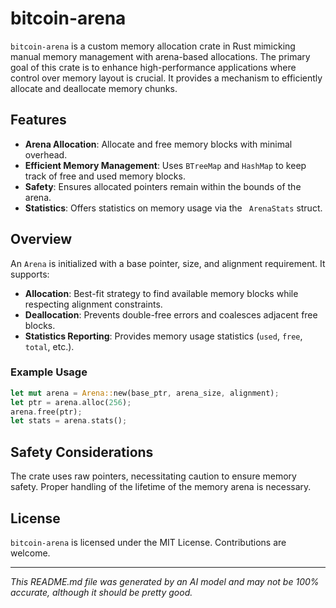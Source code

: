 # bitcoin-arena

`bitcoin-arena` is a custom memory allocation crate in Rust mimicking manual memory management with arena-based allocations. The primary goal of this crate is to enhance high-performance applications where control over memory layout is crucial. It provides a mechanism to efficiently allocate and deallocate memory chunks.

## Features

- **Arena Allocation**: Allocate and free memory blocks with minimal overhead.
- **Efficient Memory Management**: Uses `BTreeMap` and `HashMap` to keep track of free and used memory blocks.
- **Safety**: Ensures allocated pointers remain within the bounds of the arena.
- **Statistics**: Offers statistics on memory usage via the ` ArenaStats` struct.

## Overview

An `Arena` is initialized with a base pointer, size, and alignment requirement. It supports:

- **Allocation**: Best-fit strategy to find available memory blocks while respecting alignment constraints.
- **Deallocation**: Prevents double-free errors and coalesces adjacent free blocks. 
- **Statistics Reporting**: Provides memory usage statistics (`used`, `free`, `total`, etc.).

### Example Usage
```rust
let mut arena = Arena::new(base_ptr, arena_size, alignment);
let ptr = arena.alloc(256);
arena.free(ptr);
let stats = arena.stats();
```

## Safety Considerations

The crate uses raw pointers, necessitating caution to ensure memory safety. Proper handling of the lifetime of the memory arena is necessary.

## License

`bitcoin-arena` is licensed under the MIT License. Contributions are welcome.

---

*This README.md file was generated by an AI model and may not be 100% accurate, although it should be pretty good.*
